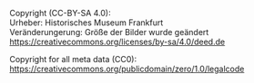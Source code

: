 Copyright (CC-BY-SA 4.0):<br>
Urheber: Historisches Museum Frankfurt<br>
Veränderungerung: Größe der Bilder wurde geändert<br>
https://creativecommons.org/licenses/by-sa/4.0/deed.de


Copyright for all meta data (CC0):<br>
https://creativecommons.org/publicdomain/zero/1.0/legalcode
